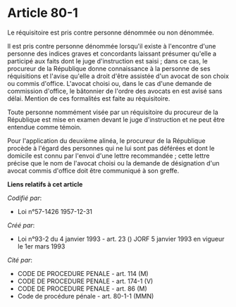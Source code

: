 # Article 80-1

Le réquisitoire est pris contre personne dénommée ou non dénommée.

Il est pris contre personne dénommée lorsqu'il existe à l'encontre d'une personne des indices graves et concordants laissant
présumer qu'elle a participé aux faits dont le juge d'instruction est saisi ; dans ce cas, le procureur de la République
donne connaissance à la personne de ses réquisitions et l'avise qu'elle a droit d'être assistée d'un avocat de son choix ou
commis d'office. L'avocat choisi ou, dans le cas d'une demande de commission d'office, le bâtonnier de l'ordre des avocats en
est avisé sans délai. Mention de ces formalités est faite au réquisitoire.

Toute personne nommément visée par un réquisitoire du procureur de la République est mise en examen devant le juge
d'instruction et ne peut être entendue comme témoin.

Pour l'application du deuxième alinéa, le procureur de la République procède à l'égard des personnes qui ne lui sont pas
déférées et dont le domicile est connu par l'envoi d'une lettre recommandée ; cette lettre précise que le nom de l'avocat
choisi ou la demande de désignation d'un avocat commis d'office doit être communiqué à son greffe.

**Liens relatifs à cet article**

_Codifié par_:

  - Loi n°57-1426 1957-12-31

_Créé par_:

  - Loi n°93-2 du 4 janvier 1993 - art. 23 () JORF 5 janvier 1993 en vigueur le 1er mars 1993

_Cité par_:

  - CODE DE PROCEDURE PENALE - art. 114 (M)
  - CODE DE PROCEDURE PENALE - art. 174-1 (V)
  - CODE DE PROCEDURE PENALE - art. 86 (M)
  - Code de procédure pénale - art. 80-1-1 (MMN)
